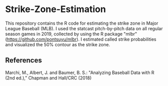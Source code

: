 # Strike-Zone-Estimation

This repository contains the R code for estimating the strike zone in Major League Baseball (MLB). 
I used the statcast pitch-by-pitch data on all regular season games in 2019, collected by using the R package "mlbr" (https://github.com/pontsuyu/mlbr). 
I estimated called strike probabilities and visualized the 50% contour as the strike zone.

## References

Marchi, M., Albert, J. and Baumer, B. S.: "Analyzing Baseball Data with R (2nd ed.)," Chapman and Hall/CRC (2018)
